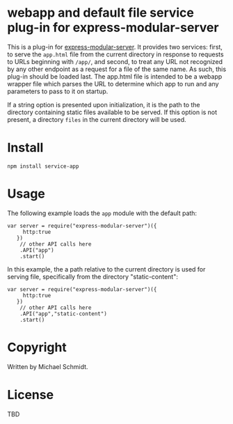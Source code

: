 webapp and default file service plug-in for express-modular-server
==================================================================

This is a plug-in for [express-modular-server](https://github.com/michael-ts/express-modular-server/).  It provides two services: first, to serve the `app.html` file from the current directory in response to requests to URLs beginning with `/app/`, and second, to treat any URL not recognized by any other endpoint as a request for a file of the same name.  As such, this plug-in should be loaded last.  The app.html file is intended to be a webapp wrapper file which parses the URL to determine which app to run and any parameters to pass to it on startup.

If a string option is presented upon initialization, it is the path to the directory containing static files available to be served.  If this option is not present,  a directory `files` in the current directory will be used.

# Install

    npm install service-app

# Usage

The following example loads the `app` module with the default path:

    var server = require("express-modular-server")({
         http:true
       })
        // other API calls here
        .API("app")
        .start()

In this example, the a path relative to the current directory is used for serving file, specifically from the directory "static-content":


    var server = require("express-modular-server")({
         http:true
       })
        // other API calls here
        .API("app","static-content")
        .start()

# Copyright

Written by Michael Schmidt.

# License

TBD